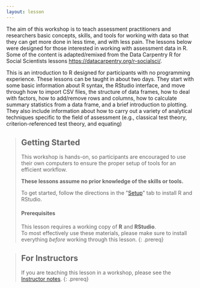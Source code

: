 ```yaml
---
layout: lesson
---
```


The aim of this workshop is to teach assessment practitioners and
researchers basic concepts, skills,
and tools for working with data so that they can get more done in
less time, and with less pain. The lessons below were designed for
those interested in working with assessment data in R. Some of the
content is adapted/remixed from the Data Carpentry R for Social
Scientists lessons <https://datacarpentry.org/r-socialsci/>.

This is an introduction to R designed for participants with no
programming experience. These lessons can be taught in about
two days. They start with some basic information about R syntax, the
RStudio interface, and move through how to import CSV files, the
structure of data frames, how to deal with factors, how to add/remove
rows and columns, how to calculate summary statistics from a data
frame, and a brief introduction to plotting. They also include information
about how to carry out a variety of analytical techniques specific to the
field of assessment (e.g., classical test theory, criterion-referenced test
  theory, and equating)

> ## Getting Started
>
> This workshop is hands-on, so participants are encouraged to use
> their own computers to ensure the proper setup of tools for an efficient
> workflow.
>
> **These lessons assume no prior knowledge of the skills or tools.**
>
> To get started, follow the directions in the "[Setup](setup.html)" tab to
> install R and RStudio.
>
> #### Prerequisites
>
> This lesson requires a working copy of **R** and **RStudio**.
> <br>To most effectively use these materials, please make sure to install
> everything *before* working through this lesson.
{: .prereq}

> ## For Instructors
> If you are teaching this lesson in a workshop, please see the
> [Instructor notes](guide/).
{: .prereq}
